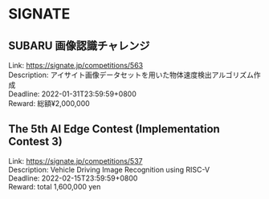 # SIGNATE



## SUBARU 画像認識チャレンジ

Link: https://signate.jp/competitions/563  
Description: アイサイト画像データセットを用いた物体速度検出アルゴリズム作成  
Deadline: 2022-01-31T23:59:59+0800  
Reward: 総額¥2,000,000  


## The 5th AI Edge Contest (Implementation Contest 3)

Link: https://signate.jp/competitions/537  
Description: Vehicle Driving Image Recognition using RISC-V  
Deadline: 2022-02-15T23:59:59+0800  
Reward: total 1,600,000 yen  

